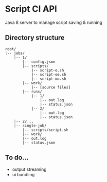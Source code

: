 # Script CI API

Java 8 server to manage script saving & running

## Directory structure

```
root/
|-- jobs/
    |-- 1/
        |-- config.json
        |-- scripts/
            |-- script-o.sh
            |-- script-oe.sh
            |-- script-oo.sh
        |-- work/
            |-- [source files]
        |-- runs/
            |-- 1/
                |-- out.log
                |-- status.json
            |-- 2/
                |-- out.log
                |-- status.json
    |-- 2/...
    |-- single-job/
        |-- scripts/script.sh
        |-- work/
        |-- out.log
        |-- status.json
```

## To do...
- output streaming
- ui bundling